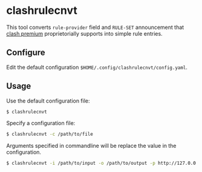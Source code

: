 # clashrulecnvt
This tool converts `rule-provider` field and `RULE-SET` announcement that [clash premium](https://github.com/Dreamacro/clash/releases/tag/premium) proprietorially supports into simple rule entries.


## Configure
Edit the default configuration `$HOME/.config/clashrulecnvt/config.yaml`.

## Usage
Use the default configuration file:
```bash
$ clashrulecnvt
```
Specify a configuration file:
```bash
$ clashrulecnvt -c /path/to/file
```
Arguments specified in commandline will be replace the value in the configuration.
```sh
$ clashrulecnvt -i /path/to/input -o /path/to/output -p http://127.0.0.1:7890
```
